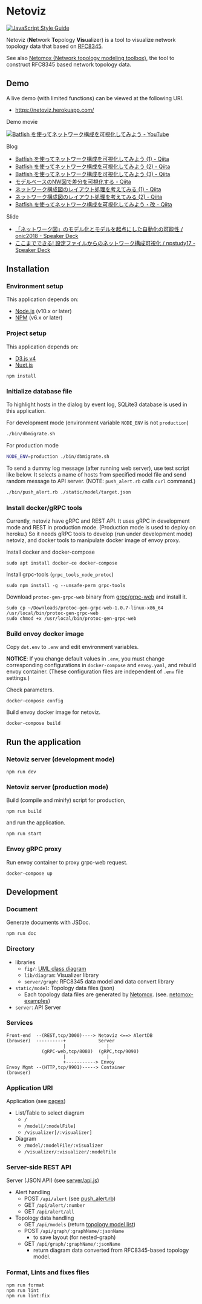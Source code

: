 # Netoviz

[![JavaScript Style Guide](https://img.shields.io/badge/code_style-standard-brightgreen.svg)](https://standardjs.com)

Netoviz (**Ne**twork **To**pology **Vis**ualizer) is a tool to visualize network topology data that based on
[RFC8345](https://datatracker.ietf.org/doc/rfc8345/).

See also [Netomox (Network topology modeling toolbox)](https://github.com/corestate55/netomox), the tool to construct RFC8345 based network topology data.

## Demo

A live demo (with limited functions) can be viewed at the following URI.

* https://netoviz.herokuapp.com/

Demo movie

[![Batfish を使ってネットワーク構成を可視化してみよう \- YouTube](https://img.youtube.com/vi/YKKWg7Ap6H8/0.jpg)](https://www.youtube.com/watch?v=YKKWg7Ap6H8)

Blog
* [Batfish を使ってネットワーク構成を可視化してみよう \(1\) \- Qiita](https://qiita.com/corestate55/items/8a39af553785fd77c20a)
* [Batfish を使ってネットワーク構成を可視化してみよう \(2\) \- Qiita](https://qiita.com/corestate55/items/9d8023eb19637f9bbd1e)
* [Batfish を使ってネットワーク構成を可視化してみよう \(3\) \- Qiita](https://qiita.com/corestate55/items/10673ef74c33a24a0389)
* [モデルベースのNW図で差分を可視化する - Qiita](https://qiita.com/corestate55/items/8c50b4f6cbee4caa0cbc)
* [ネットワーク構成図のレイアウト処理を考えてみる \(1\) \- Qiita](https://qiita.com/corestate55/items/9a1194cdb2c54d80c08e)
* [ネットワーク構成図のレイアウト処理を考えてみる \(2\) \- Qiita](https://qiita.com/corestate55/items/849b8a204e24a2e7a8fb)
* [Batfish を使ってネットワーク構成を可視化してみよう・改 \- Qiita](https://qiita.com/corestate55/items/fb18066d1105010758d9)

Slide
* [「ネットワーク図」のモデル化とモデルを起点にした自動化の可能性 / onic2018 \- Speaker Deck](https://speakerdeck.com/corestate55/onic2018)
* [ここまでできる\! 設定ファイルからのネットワーク構成可視化 / npstudy17 \- Speaker Deck](https://speakerdeck.com/corestate55/npstudy17)

## Installation
### Environment setup
This application depends on:
* [Node.js](https://nodejs.org/ja/) (v10.x or later)
* [NPM](https://www.npmjs.com/) (v6.x or later)

### Project setup
This application depends on:
* [D3.js v4](https://d3js.org/)
* [Nuxt.js](https://nuxtjs.org/)

```
npm install
```

### Initialize database file
To highlight hosts in the dialog by event log,
SQLite3 database is used in this application.

For development mode (environment variable `NODE_ENV` is not `production`)

```bash
./bin/dbmigrate.sh
```

For production mode
```bash
NODE_ENV=production ./bin/dbmigrate.sh
```

To send a dummy log message (after running web server),
use test script like below.
It selects a name of hosts from specified model file and send random message to API server.
(NOTE: `push_alert.rb` calls `curl` command.)

```bash
./bin/push_alert.rb ./static/model/target.json
```

### Install docker/gRPC tools
Currently, netoviz have gRPC and REST API.
It uses gRPC in development mode and REST in production mode.
(Production mode is used to deploy on heroku.)
So it needs gRPC tools to develop (run under development mode) netoviz,
and docker tools to manipulate docker image of envoy proxy.

Install docker and docker-compose
```
sudo apt install docker-ce docker-compose
```

Install grpc-tools (`grpc_tools_node_protoc`)
```
sudo npm install -g --unsafe-perm grpc-tools
```

Download `protoc-gen-grpc-web` binary from [grpc/grpc\-web](https://github.com/grpc/grpc-web/releases)
and install it.
```
sudo cp ~/Downloads/protoc-gen-grpc-web-1.0.7-linux-x86_64 /usr/local/bin/protoc-gen-grpc-web
sudo chmod +x /usr/local/bin/protoc-gen-grpc-web
```

### Build envoy docker image
Copy `dot.env` to `.env` and edit environment variables. 

**NOTICE**: If you change default values in `.env`,
you must change corresponding configurations in `docker-compose` and `envoy.yaml`,
and rebuild envoy container. (These configuration files are independent of `.env` file settings.)

Check parameters.
```
docker-compose config
```

Build envoy docker image for netoviz.
```
docker-compose build
```

## Run the application
### Netoviz server (development mode)
```
npm run dev
```

### Netoviz server (production mode)
Build (compile and minify) script for production,
```
npm run build
```
and run the application.
```
npm run start
```

### Envoy gRPC proxy
Run envoy container to proxy grpc-web request.
```
docker-compose up
```

## Development
### Document
Generate documents with JSDoc.
```
npm run doc
```

### Directory

* libraries
  * `fig/`: [UML class diagram](./fig/classes_js.png)
  * `lib/diagram`: Visualizer library
  * `server/graph`: RFC8345 data model and data convert library
* `static/model`: Topology data files (json)
  * Each topology data files are generated by [Netomox](https://github.com/corestate55/netomox).
    (see. [netomox-examples](https://github.com/corestate55/netomox-examples))
* `server`: API Server

### Services

```
Front-end  --(REST,tcp/3000)----> Netoviz <==> AlertDB
(browser)  ----------+            Server
                     |               |
             (gRPC-web,tcp/8080)  (gRPC,tcp/9090)
                     |               |
                     +-----------> Envoy
Envoy Mgmt --(HTTP,tcp/9901)-----> Container
(browser)
```

### Application URI

Application (see [pages](./pages))

* List/Table to select diagram
  * `/`
  * `/model[/:modelFile]`
  * `/visualizer[/:visualizer]`
* Diagram
  * `/model/:modelFile/:visualizer`
  * `/visualizer/:visualizer/:modelFile`

### Server-side REST API

Server (JSON API) (see [server/api.js](server/api/rest/index.js))

* Alert handling
  * POST `/api/alert` (see [push_alert.rb](./bin/push_alert.rb))
  * GET `/api/alert/:number`
  * GET `/api/alert/all`
* Topology data handling
  * GET `/api/models` (return [topology model list](./static/model/_index.json))
  * POST `/api/graph/:graphName/:jsonName`
    * to save layout (for nested-graph)
  * GET `/api/graph/:graphName/:jsonName`
    * return diagram data converted from RFC8345-based topology model.

### Format, Lints and fixes files
```
npm run format
npm run lint
npm run lint:fix
```

